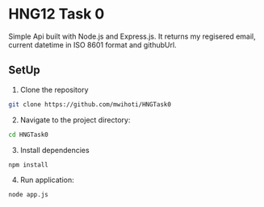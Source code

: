 # HNG12 Task 0
Simple Api built with Node.js and Express.js. It returns my regisered email, current datetime in ISO 8601 format and githubUrl.

## SetUp
1. Clone the repository
```bash
git clone https://github.com/mwihoti/HNGTask0
```
2. Navigate to the project directory:
```bash
cd HNGTask0
```
3. Install dependencies
```bash
npm install
```
4. Run application:
```bash
node app.js
```

